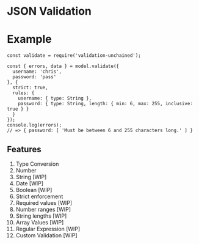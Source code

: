 # JSON Validation

# Example

    const validate = require('validation-unchained');

    const { errors, data } = model.validate({
      username: 'chris',
      password: 'pass'
    }, {
      strict: true,
      rules: {
        username: { type: String },
        password: { type: String, length: { min: 6, max: 255, inclusive: true } }
      }
    });
    console.log(errors);
    // => { password: [ 'Must be between 6 and 255 characters long.' ] }

## Features

1. Type Conversion
  1. Number
  1. String [WIP]
  1. Date [WIP]
  1. Boolean [WIP]
1. Strict enforcement
1. Required values [WIP]
1. Number ranges [WIP]
1. String lengths [WIP]
1. Array Values [WIP]
1. Regular Expression [WIP]
1. Custom Validation [WIP]
